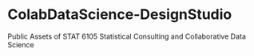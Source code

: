 # ColabDataScience-DesignStudio
Public Assets of STAT 6105 Statistical Consulting and Collaborative Data Science
